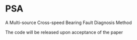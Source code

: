 # PSA
A Multi-source Cross-speed Bearing Fault Diagnosis Method

The code will be released upon acceptance of the paper
